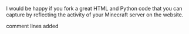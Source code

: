 I would be happy if you fork a great HTML and Python code that you can capture by reflecting the activity of your Minecraft server on the website.

comment lines added